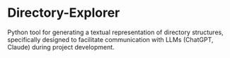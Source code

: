 # Directory-Explorer
Python tool for generating a textual representation of directory structures, specifically designed to facilitate communication with LLMs (ChatGPT, Claude) during project development.
